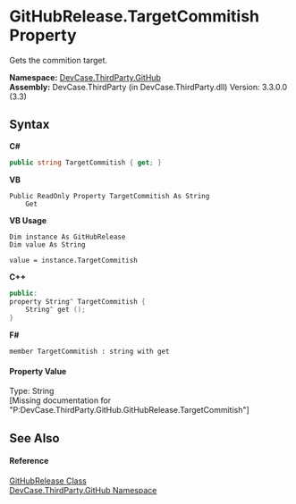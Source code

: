 # GitHubRelease.TargetCommitish Property 
 

Gets the commition target.

**Namespace:**&nbsp;<a href="N_DevCase_ThirdParty_GitHub">DevCase.ThirdParty.GitHub</a><br />**Assembly:**&nbsp;DevCase.ThirdParty (in DevCase.ThirdParty.dll) Version: 3.3.0.0 (3.3)

## Syntax

**C#**<br />
``` C#
public string TargetCommitish { get; }
```

**VB**<br />
``` VB
Public ReadOnly Property TargetCommitish As String
	Get
```

**VB Usage**<br />
``` VB Usage
Dim instance As GitHubRelease
Dim value As String

value = instance.TargetCommitish

```

**C++**<br />
``` C++
public:
property String^ TargetCommitish {
	String^ get ();
}
```

**F#**<br />
``` F#
member TargetCommitish : string with get

```


#### Property Value
Type: String<br />\[Missing <value> documentation for "P:DevCase.ThirdParty.GitHub.GitHubRelease.TargetCommitish"\]

## See Also


#### Reference
<a href="T_DevCase_ThirdParty_GitHub_GitHubRelease">GitHubRelease Class</a><br /><a href="N_DevCase_ThirdParty_GitHub">DevCase.ThirdParty.GitHub Namespace</a><br />